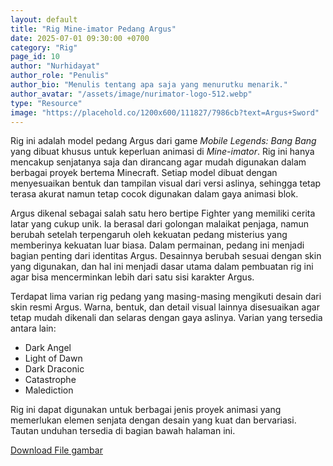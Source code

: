 ```yaml
---
layout: default
title: "Rig Mine-imator Pedang Argus"
date: 2025-07-01 09:30:00 +0700
category: "Rig"
page_id: 10
author: "Nurhidayat"
author_role: "Penulis"
author_bio: "Menulis tentang apa saja yang menurutku menarik."
author_avatar: "/assets/image/nurimator-logo-512.webp"
type: "Resource"
image: "https://placehold.co/1200x600/111827/7986cb?text=Argus+Sword"
---
```


Rig ini adalah model pedang Argus dari game *Mobile Legends: Bang Bang* yang dibuat khusus untuk keperluan animasi di *Mine-imator*. Rig ini hanya mencakup senjatanya saja dan dirancang agar mudah digunakan dalam berbagai proyek bertema Minecraft. Setiap model dibuat dengan menyesuaikan bentuk dan tampilan visual dari versi aslinya, sehingga tetap terasa akurat namun tetap cocok digunakan dalam gaya animasi blok.

Argus dikenal sebagai salah satu hero bertipe Fighter yang memiliki cerita latar yang cukup unik. Ia berasal dari golongan malaikat penjaga, namun berubah setelah terpengaruh oleh kekuatan pedang misterius yang memberinya kekuatan luar biasa. Dalam permainan, pedang ini menjadi bagian penting dari identitas Argus. Desainnya berubah sesuai dengan skin yang digunakan, dan hal ini menjadi dasar utama dalam pembuatan rig ini agar bisa mencerminkan lebih dari satu sisi karakter Argus.

Terdapat lima varian rig pedang yang masing-masing mengikuti desain dari skin resmi Argus. Warna, bentuk, dan detail visual lainnya disesuaikan agar tetap mudah dikenali dan selaras dengan gaya aslinya. Varian yang tersedia antara lain:

- Dark Angel
- Light of Dawn
- Dark Draconic
- Catastrophe
- Malediction

Rig ini dapat digunakan untuk berbagai jenis proyek animasi yang memerlukan elemen senjata dengan desain yang kuat dan bervariasi. Tautan unduhan tersedia di bagian bawah halaman ini.


<a href="https://www.mediafire.com/file/osd0rl7mld1gvg0/Argus_Sword_by_nurimator.rar/file" download class="download-link">Download File gambar</a>